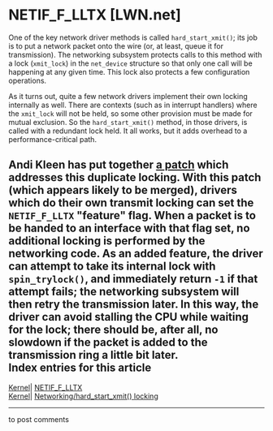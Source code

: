 # NETIF_F_LLTX [LWN.net]

One of the key network driver methods is called `hard_start_xmit()`; its job is to put a network packet onto the wire (or, at least, queue it for transmission). The networking subsystem protects calls to this method with a lock (`xmit_lock`) in the `net_device` structure so that only one call will be happening at any given time. This lock also protects a few configuration operations. 

As it turns out, quite a few network drivers implement their own locking internally as well. There are contexts (such as in interrupt handlers) where the `xmit_lock` will not be held, so some other provision must be made for mutual exclusion. So the `hard_start_xmit()` method, in those drivers, is called with a redundant lock held. It all works, but it adds overhead to a performance-critical path. 

Andi Kleen has put together [a patch](/Articles/101119/) which addresses this duplicate locking. With this patch (which appears likely to be merged), drivers which do their own transmit locking can set the `NETIF_F_LLTX` "feature" flag. When a packet is to be handed to an interface with that flag set, no additional locking is performed by the networking code. As an added feature, the driver can attempt to take its internal lock with `spin_trylock()`, and immediately return `-1` if that attempt fails; the networking subsystem will then retry the transmission later. In this way, the driver can avoid stalling the CPU while waiting for the lock; there should be, after all, no slowdown if the packet is added to the transmission ring a little bit later.  
Index entries for this article  
---  
[Kernel](/Kernel/Index)| [NETIF_F_LLTX](/Kernel/Index#NETIF_F_LLTX)  
[Kernel](/Kernel/Index)| [Networking/hard_start_xmit() locking](/Kernel/Index#Networking-hard_start_xmit_locking)  
  


* * *

to post comments 
